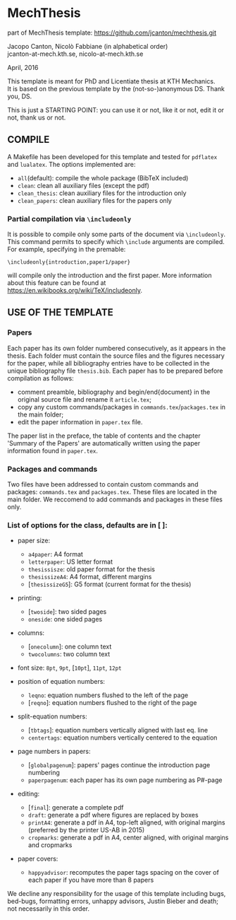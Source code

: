 # MechThesis

part of MechThesis template: https://github.com/jcanton/mechthesis.git

Jacopo Canton, Nicolò Fabbiane (in alphabetical order)<br /> 
jcanton-at-mech.kth.se, nicolo-at-mech.kth.se

April, 2016


This template is meant for PhD and Licentiate thesis at KTH Mechanics.<br /> 
It is based on the previous template by the (not-so-)anonymous DS.
Thank you, DS.<br /> 

This is just a STARTING POINT: you can use it or not, like it or not, edit it
or not, thank us or not.


## COMPILE
A Makefile has been developed for this template and tested for `pdflatex` and
`lualatex`. The options implemented are:

 - `all`(default): compile the whole package (BibTeX included)
 - `clean`:        clean all auxiliary files (except the pdf)
 - `clean_thesis`: clean auxiliary files for the introduction only
 - `clean_papers`: clean auxiliary files for the papers only

### Partial compilation via `\includeonly`
It is possible to compile only some parts of the document via `\includeonly`.
This command permits to specify which `\include` arguments are compiled.
For example, specifying in the premable:

   `\includeonly{introduction,paper1/paper}`

will compile only the introduction and the first paper. More information about
this feature can be found at https://en.wikibooks.org/wiki/TeX/includeonly.


## USE OF THE TEMPLATE

### Papers
Each paper has its own folder numbered consecutively, as it appears in the
thesis. Each folder must contain the source files and the figures necessary for
the paper, while all bibliography entries have to be collected in the unique
bibliography file `thesis.bib`.
Each paper has to be prepared before compilation as follows:

 - comment preamble, bibliography and begin/end{document} in the original
   source file and rename it `article.tex`;
 - copy any custom commands/packages in `commands.tex`/`packages.tex` in
   the main folder;
 - edit the paper information in `paper.tex` file.

The paper list in the preface, the table of contents and the chapter 'Summary
of the Papers' are automatically written using the paper information found in
`paper.tex`.

### Packages and commands
Two files have been addressed to contain custom commands and packages:
`commands.tex` and `packages.tex`. These files are located in the main
folder.
We reccomend to add commands and packages in these files only.

### List of options for the class, defaults are in [ ]:

 - paper size:
    - `a4paper`:        A4 format
    - `letterpaper`:    US letter format
    - `thesissisze`:    old paper format for the thesis
    - `thesissizeA4`:   A4 format, different margins
    - [`thesissizeG5`]: G5 format (current format for the thesis)

 - printing:
    - [`twoside`]: two sided pages
    - `oneside`:   one sided pages

 - columns:
    - [`onecolumn`]: one column text
    - `twocolumns`:  two column text

 - font size: `8pt`, `9pt`, [`10pt`], `11pt`, `12pt`

 - position of equation numbers:
    - `leqno`:   equation numbers flushed to the left of the page
    - [`reqno`]: equation numbers flushed to the right of the page

 - split-equation numbers:
    - [`tbtags`]:    equation numbers vertically aligned with last eq. line
    - `centertags`:  equation numbers vertically centered to the equation

 - page numbers in papers:
    - [`globalpagenum`]: papers' pages continue the introduction page numbering
    - `paperpagenum`:    each paper has its own page numbering as P#-page

 - editing:
    - [`final`]:    generate a complete pdf
    - `draft`:      generate a pdf where figures are replaced by boxes
    - `printA4`:    generate a pdf in A4, top-left aligned, with original margins
                    (preferred by the printer US-AB in 2015)
    - `cropmarks`:  generate a pdf in A4, center aligned, with original margins
                    and cropmarks

 - paper covers:
    - `happyadvisor`: recomputes the paper tags spacing on the cover of each
                      paper if you have more than 8 papers


We decline any responsibility for the usage of this template including bugs,
bed-bugs, formatting errors, unhappy advisors, Justin Bieber and death; not 
necessarily in this order.
